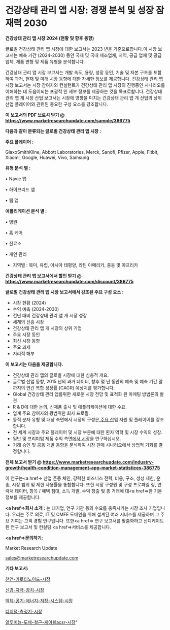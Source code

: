 # 건강상태 관리 앱 시장: 경쟁 분석 및 성장 잠재력 2030

<strong>건강상태 관리 앱 시장 2024 (현황 및 향후 동향)</strong>

글로벌 건강상태 관리 앱 시장에 대한 보고서는 2023 년을 기준으로합니다.이 시장 보고서는 예측 기간 (2024-2030) 동안 국제 및 국내 제조업체, 지역, 공급 업체 및 공급 업체, 제품 변형 및 제품 유형을 분석합니다.

건강상태 관리 앱 시장 보고서는 개발 속도, 용량, 성장 동인, 기술 및 자본 구조를 포함하여 과거, 현재 및 미래 시장 동향에 대한 자세한 정보를 제공합니다. 건강상태 관리 앱 시장 보고서는 시장 참여자와 컨설턴트가 건강상태 관리 앱 시장의 진행중인 시나리오를 이해하는 데 도움이되는 포괄적 인 세부 정보를 제공하는 것을 목표로합니다. 건강상태 관리 앱 개 시장 산업 보고서는 시장에 영향을 미치는 건강상태 관리 앱 개 산업의 상위 산업 플레이어와 관련된 중요한 구성 요소를 강조합니다.



<strong>이 보고서의 PDF 브로셔 받기 @ <a href=https://www.marketresearchupdate.com/sample/386775>https://www.marketresearchupdate.com/sample/386775</a></strong>



<strong>다음과 같이 분류되는 글로벌 건강상태 관리 앱 시장 :</strong>



<strong>주요 플레이어 :</strong>

GlaxoSmithKline, Abbott Laboratories, Merck, Sanofi, Pfizer, Apple, Fitbit, Xiaomi, Google, Huawei, Vivo, Samsung



<strong>유형 분석 별 :</strong>

• Navie 앱

• 하이브리드 앱

• 웹 앱



<strong>애플리케이션 분석 별 :</strong>

• 병원

• 홈 케어

• 진료소

• 개인 관리

<ul>
  <li>지역별 : 북미, 유럽, 아시아 태평양, 라틴 아메리카, 중동 및 아프리카</li>
</ul>


<strong>건강상태 관리 앱 보고서에서 할인 받기 @ <a href=https://www.marketresearchupdate.com/discount/386775>https://www.marketresearchupdate.com/discount/386775</a></strong>



<strong>글로벌 건강상태 관리 앱 시장 보고서에서 강조된 주요 구성 요소 :</strong>
<ul>
  <li>시장 현황 (2024)</li>
  <li>수익 예측 (2024-2030)</li>
  <li>전년 대비 건강상태 관리 앱 개 시장 성장</li>
  <li>세계의 신흥 시장</li>
  <li>건강상태 관리 앱 개 시장의 상위 기업</li>
  <li>주요 시장 동인</li>
  <li>최신 시장 동향</li>
  <li>주요 과제</li>
  <li>지리적 해부</li>
</ul>


<strong>이 보고서는 다음을 제공합니다.</strong>
<ul>
  <li>건강상태 관리 앱의 글로벌 시장에 대한 심층적 개요.</li>
  <li>글로벌 산업 동향, 2015 년의 과거 데이터, 향후 몇 년 동안의 예측 및 예측 기간 말까지의 연간 복합 성장률 (CAGR) 예상치를 평가합니다.</li>
  <li>Global 건강상태 관리 앱를위한 새로운 시장 전망 및 표적화 된 마케팅 방법론의 발견</li>
  <li>R &amp; D에 대한 논의, 신제품 출시 및 애플리케이션에 대한 수요.</li>
  <li>업계 주요 참여자의 광범위한 회사 프로필.</li>
  <li>동적 분자 유형 및 대상 측면에서 시장의 구성은<a href=> 주요 산</a>업 자원 및 플레이어를 강조합니다.</li>
  <li>전 세계 시장과 주요 플레이어 및 시장 부문에 대한 환자 역학 및 시장 수익의 성장.</li>
  <li>일반 및 프리미엄 제품 수익 측면<a href=>에서 시</a>장을 연구하십시오.</li>
  <li>거래 승인 및 공동 개발 동향을 분석하여 시장 판매 시나리오에서 상업적 기회를 결정합니다.</li>
</ul>



<strong>전체 보고서 받기 @ <a href=https://www.marketresearchupdate.com/industry-growth/health-condition-management-app-market-statistices-386775>https://www.marketresearchupdate.com/industry-growth/health-condition-management-app-market-statistices-386775</a></strong>

이 연구는<a href=> 산업 존중</a> 체인, 강력한 비즈니스 전략, 비용, 구조, 생성 제한, 운송, 시장 범위 및 제한 사용률을 통합합니다. 또한 시장 구성원 및 구성 프로파일 링, 연락처 데이터, 항목 / 혜택 침대, 소득 개발, 수익 창출 및 총 거래에 대<a href=>한 기본 </a>정보를 제공합니다.



<strong><a href=>회사 소</a>개 :</strong>
는 대기업, 연구 기관 등의 수요를 충족시키는 시장 조사 기업입니다. 우리는 주로 의료, IT 및 CMFE 도메인을 위해 설계된 여러 서비스를 제공하며 그 주요 기여는 고객 경험 연구입니다. 또한<a href=> 연구 보</a>고서를 맞춤화하고 신디케이트 된 연구 보고서 및 컨설팅 <a href=>서비스</a>를 제공합니다.



<strong><a href=>문의하기:</a></strong>

Market Research Update

sales@marketresearchupdate.com



<strong>기타 보고서:</strong>

<a href=https://www.linkedin.com/pulse/천연-카로티노이드-시장-현재-및-미래-성장-2029-market-matrix-musings-analysis/>천연-카로티노이드-시장</a>

<a href=https://www.linkedin.com/pulse/신경-자극-장치-시장-동향-및-성장-전망-consumer-connection-compendium-ana-2vzmf/>신경-자극-장치-시장</a>

<a href=https://www.linkedin.com/pulse/액체-공기-에너지-저장-시스템-시장-현재-및-미래-성장-2029-analytics-alchemy-360-analysis-lc5df/>액체-공기-에너지-저장-시스템-시장</a>

<a href=https://www.linkedin.com/pulse/디지털-측정기-시장-경쟁-분석-및-성장-잠재력-2030-analytics-alchemy-360-analysis-t9jgf/>디지털-측정기-시장</a>

<a href=https://www.linkedin.com/pulse/알루미늄-도체-철근-케이블acsr-시장-진입-전략-및-위험-평가2029년-0xvof/>알루미늄-도체-철근-케이블acsr-시장</a>"
